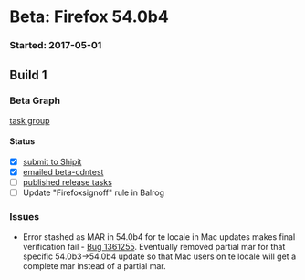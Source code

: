 # Beta: Firefox 54.0b4

### Started: 2017-05-01

## Build 1

### Beta Graph
[task group](https://tools.taskcluster.net/push-inspector/#/hK6cgcAkQgaqDH3PB9MGNw)


#### Status
- [x] [submit to Shipit](https://wiki.mozilla.org/Release:Release_Automation_on_Mercurial:Starting_a_Release#Submit_to_Ship_It)
- [x] [emailed beta-cdntest](../how-tos/relpro.md#1-email-drivers-re-release-live-on-test-channel)
- [ ] [published release tasks](../how-tos/relpro.md#3-publish-release)
- [ ] Update "Firefoxsignoff" rule in Balrog

### Issues
- Error stashed as MAR in 54.0b4 for te locale in Mac updates makes final verification fail - [Bug 1361255](https://bugzil.la/1361255). Eventually removed partial mar for that specific 54.0b3->54.0b4 update so that Mac users on te locale will get a complete mar instead of a partial mar.


